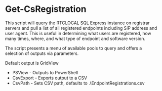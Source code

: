 # Get-CsRegistration

This script will query the RTCLOCAL SQL Express instance on registrar servers and pull a list of all registered endpoints including SIP address and user agent. This is useful in determining what users are registered, how many times, where, and what type of endpoint and software version.

The script presents a menu of available pools to query and offers a selection of outputs via parameters.

Default output is GridView

* PSView - Outputs to PowerShell
* CsvExport - Exports output to a CSV
* CsvPath - Sets CSV path, defaults to .\EndpointRegistrations.csv
